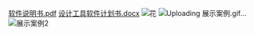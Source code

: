 [软件说明书.pdf](https://github.com/xuyifan2003/xuyifan9/files/7573672/default.pdf)
[设计工具软件计划书.docx](https://github.com/xuyifan2003/xuyifan9/files/7573674/default.docx)
![花](https://user-images.githubusercontent.com/90586340/142710274-15acb4a8-c10b-4c02-b1d2-99a6e2c9ddb1.gif)
![Uploading 展示案例.gif…]()
![展示案例2](https://user-images.githubusercontent.com/90586340/142710276-c80eed92-a3b0-45d5-9e8c-9c8d71fa1dd7.gif)
